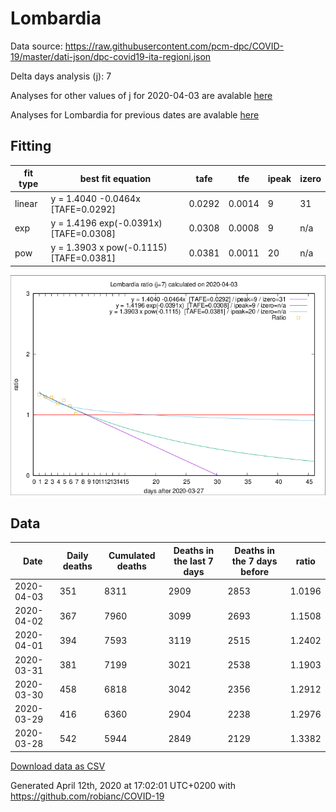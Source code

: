 # Lombardia

Data source: https://raw.githubusercontent.com/pcm-dpc/COVID-19/master/dati-json/dpc-covid19-ita-regioni.json

Delta days analysis (j): 7

Analyses for other values of j for 2020-04-03 are avalable [here](../2020-04-03/README.md)

Analyses for Lombardia for previous dates are avalable [here](../README.md)

## Fitting 
|fit type|best fit equation|tafe|tfe|ipeak|izero|
|-------|-----|--------|------|---|---|
|linear|y = 1.4040 -0.0464x  [TAFE=0.0292]|0.0292|0.0014|9|31|
|exp|y = 1.4196 exp(-0.0391x)  [TAFE=0.0308]|0.0308|0.0008|9|n/a|
|pow|y = 1.3903 x pow(-0.1115)  [TAFE=0.0381]|0.0381|0.0011|20|n/a|

![Plot](COVID-19_lombardia_j7_2020-04-03.png)

## Data
|Date|Daily deaths|Cumulated deaths|Deaths in the last 7 days|Deaths in the 7 days before|ratio|
|----|----------|-----------|-------|--------------------|-----|
|2020-04-03|351|8311|2909|2853|1.0196|
|2020-04-02|367|7960|3099|2693|1.1508|
|2020-04-01|394|7593|3119|2515|1.2402|
|2020-03-31|381|7199|3021|2538|1.1903|
|2020-03-30|458|6818|3042|2356|1.2912|
|2020-03-29|416|6360|2904|2238|1.2976|
|2020-03-28|542|5944|2849|2129|1.3382|

[Download data as CSV](COVID-19_lombardia_j7_2020-04-03.csv)

Generated April 12th, 2020 at 17:02:01 UTC+0200 with https://github.com/robianc/COVID-19
